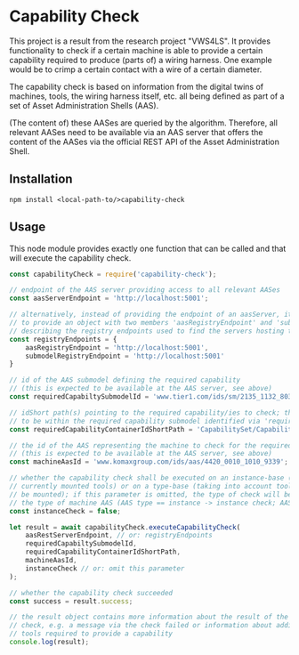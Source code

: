 # Capability Check

This project is a result from the research project "VWS4LS". It provides functionality
to check if a certain machine is able to provide a certain capability required
to produce (parts of) a wiring harness. One example would be to crimp a certain
contact with a wire of a certain diameter.

The capability check is based on information from the digital twins of machines,
tools, the wiring harness itself, etc. all being defined as part of a set of
Asset Administration Shells (AAS).

(The content of) these AASes are queried by the algorithm. Therefore, all relevant AASes need to
be available via an AAS server that offers the content of the AASes via the
official REST API of the Asset Administration Shell.

## Installation

`npm install <local-path-to/>capability-check`

## Usage

This node module provides exactly one function that can be called and that will execute the capability check.

```javascript
const capabilityCheck = require('capability-check');

// endpoint of the AAS server providing access to all relevant AASes
const aasServerEndpoint = 'http://localhost:5001'; 

// alternatively, instead of providing the endpoint of an aasServer, it is also possible
// to provide an object with two members 'aasRegistryEndpoint' and 'submodelRegistryEndpoint' 
// describing the registry endpoints used to find the servers hosting the relevant AASes and submodels;
const registryEndpoints = {
    aasRegistryEndpoint = 'http://localhost:5001',
    submodelRegistryEndpoint = 'http://localhost:5001'
}

// id of the AAS submodel defining the required capability
// (this is expected to be available at the AAS server, see above)
const requiredCapabiltySubmodelId = 'www.tier1.com/ids/sm/2135_1132_8032_2655';

// idShort path(s) pointing to the required capability/ies to check; this is expected
// to be within the required capability submodel identified via 'requiredCapabiltySubmodelId'
const requiredCapabilityContainerIdShortPath = 'CapabilitySet/CapabilityContainer01'; // or: ['CapabilitySet/CapabilityContainer01', 'CapabilitySet/CapabilityContainer02']

// the id of the AAS representing the machine to check for the required capability
// (this is expected to be available at the AAS server, see above)
const machineAasId = 'www.komaxgroup.com/ids/aas/4420_0010_1010_9339';

// whether the capability check shall be executed on an instance-base (taking into account the 
// currently mounted tools) or on a type-base (taking into account tools that can theoretically 
// be mounted); if this parameter is omitted, the type of check will be determined based on 
// the type of machine AAS (AAS type == instance -> instance check; AAS type == type -> type check)
const instanceCheck = false;

let result = await capabilityCheck.executeCapabilityCheck(
    aasRestServerEndpoint, // or: registryEndpoints
    requiredCapabiltySubmodelId, 
    requiredCapabilityContainerIdShortPath, 
    machineAasId,
    instanceCheck // or: omit this parameter        
);

// whether the capability check succeeded
const success = result.success;

// the result object contains more information about the result of the capability
// check, e.g. a message via the check failed or information about additional 
// tools required to provide a capability
console.log(result);
```